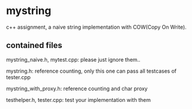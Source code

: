 # mystring

c++ assignment, a naive string implementation with COW(Copy On Write).

## contained files

mystring_naive.h, mytest.cpp: please just ignore them..

mystring.h: reference counting, only this one can pass all testcases of tester.cpp

mystring_with_proxy.h: reference counting and char proxy

testhelper.h, tester.cpp: test your implementation with them
